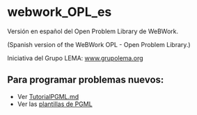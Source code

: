 # webwork_OPL_es
Versión en español del Open Problem Library de WeBWork.

(Spanish version of the WeBWork OPL - Open Problem Library.)

Iniciativa del Grupo LEMA: www.grupolema.org

## Para programar problemas nuevos:

*  Ver [TutorialPGML.md](tutorialPGML.md)
*  Ver las [plantillas de PGML](plantillas-machotes-PGML)
